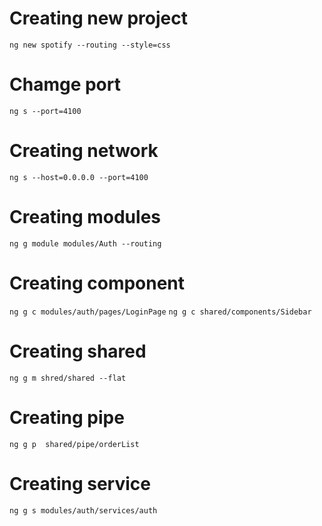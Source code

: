 # Creating new project
``` ng new spotify --routing --style=css ```

# Chamge port
``` ng s --port=4100 ```

# Creating network 
``` ng s --host=0.0.0.0 --port=4100 ```

# Creating modules
``` ng g module modules/Auth --routing ```

# Creating component
``` ng g c modules/auth/pages/LoginPage ```
``` ng g c shared/components/Sidebar ```
# Creating shared
``` ng g m shred/shared --flat ```

# Creating pipe
``` ng g p  shared/pipe/orderList ```

# Creating service
``` ng g s modules/auth/services/auth ```